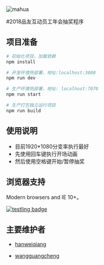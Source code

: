 ![mahua](https://timgsa.baidu.com/timg?image&quality=80&size=b9999_10000&sec=1514286148704&di=617c729a0d97555852e0c440305abf46&imgtype=0&src=http%3A%2F%2Fwww.meipo360.com%2FUpload%2Fimage%2F2015%2F0403%2F20150403103311235799.png)

#2018品友互动员工年会抽奖程序


## 项目准备

``` bash
# 初始化项目，加载依赖
npm install

# 开发环境热部署，地址:localhost:3000
npm run dev

# 生产环境热部署，地址: localhost:7070
npm run start

# 生产打包独立运行项目
npm run build

```

## 使用说明
* 目前1920*1080分变率执行最好
* 先使用回车键执行开场动画
* 然后使用空格键开始/暂停抽奖

## 浏览器支持

Modern browsers and IE 10+。

[![testling badge](https://ci.testling.com/substack/ever.png)](https://ci.testling.com/substack/quote-stream)



## 主要维护者


* [hanweiqiang]()  


* [wangguangcheng]()  
